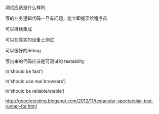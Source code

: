 测试应该是什么样的

写的业务逻辑代码一旦有问题，能立即提示给程序员

可以持续集成

可以在真实的设备上测试

可以很好的debug


写出来的代码应该是可测试的 testability



it(‘should be fast’)

it(‘should use real browsers’)

it(‘should be reliable/stable’)

http://googletesting.blogspot.com/2012/11/testacular-spectacular-test-runner-for.html





